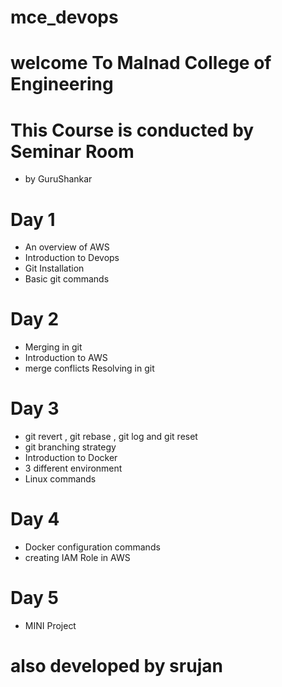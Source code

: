 # mce_devops

# welcome To Malnad College of Engineering

# This Course is conducted by Seminar Room

- by GuruShankar

# Day 1

- An overview of AWS
- Introduction to Devops
- Git Installation
- Basic git commands

# Day 2

- Merging in git
- Introduction to AWS
- merge conflicts Resolving in git

# Day 3

- git revert , git rebase , git log and git reset
- git branching strategy
- Introduction to Docker
- 3 different environment
- Linux commands

# Day 4

- Docker configuration commands
- creating IAM Role in AWS

# Day 5

- MINI Project

# also developed by srujan
